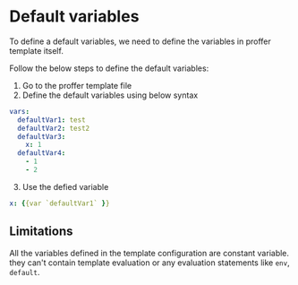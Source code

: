# Default variables

To define a default variables, we need to define the variables in proffer template itself.

Follow the below steps to define the default variables:

1. Go to the proffer template file
2. Define the default variables using below syntax

``` yaml
vars:
  defaultVar1: test
  defaultVar2: test2
  defaultVar3:
    x: 1
  defaultVar4:
    - 1
    - 2

```

3. Use the defied variable

``` yaml
x: {{var `defaultVar1` }}
```


## Limitations

All the variables defined in the template configuration are constant variable. they can't contain
template evaluation or any evaluation statements like `env`, `default`.
